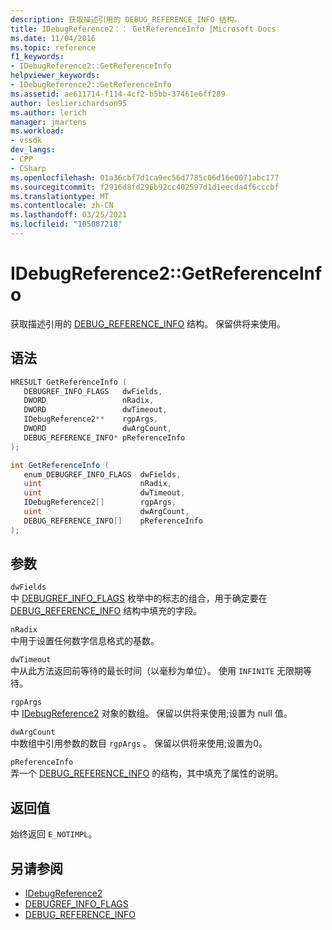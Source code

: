 ```yaml
---
description: 获取描述引用的 DEBUG_REFERENCE_INFO 结构。
title: IDebugReference2：： GetReferenceInfo |Microsoft Docs
ms.date: 11/04/2016
ms.topic: reference
f1_keywords:
- IDebugReference2::GetReferenceInfo
helpviewer_keywords:
- IDebugReference2::GetReferenceInfo
ms.assetid: ae611714-f114-4cf2-b5bb-37461e6ff289
author: leslierichardson95
ms.author: lerich
manager: jmartens
ms.workload:
- vssdk
dev_langs:
- CPP
- CSharp
ms.openlocfilehash: 01a36cbf7d1ca9ec56d7785c06d16e0071abc177
ms.sourcegitcommit: f2916d8fd296b92cc402597d1d1eecda4f6cccbf
ms.translationtype: MT
ms.contentlocale: zh-CN
ms.lasthandoff: 03/25/2021
ms.locfileid: "105087218"
---
```

# <a name="idebugreference2getreferenceinfo"></a>IDebugReference2::GetReferenceInfo
获取描述引用的 [DEBUG_REFERENCE_INFO](../../../extensibility/debugger/reference/debug-reference-info.md) 结构。 保留供将来使用。

## <a name="syntax"></a>语法

```cpp
HRESULT GetReferenceInfo ( 
   DEBUGREF_INFO_FLAGS   dwFields,
   DWORD                 nRadix,
   DWORD                 dwTimeout,
   IDebugReference2**    rgpArgs,
   DWORD                 dwArgCount,
   DEBUG_REFERENCE_INFO* pReferenceInfo
);
```

```csharp
int GetReferenceInfo ( 
   enum_DEBUGREF_INFO_FLAGS  dwFields,
   uint                      nRadix,
   uint                      dwTimeout,
   IDebugReference2[]        rgpArgs,
   uint                      dwArgCount,
   DEBUG_REFERENCE_INFO[]    pReferenceInfo
);
```

## <a name="parameters"></a>参数
`dwFields`\
中 [DEBUGREF_INFO_FLAGS](../../../extensibility/debugger/reference/debugref-info-flags.md) 枚举中的标志的组合，用于确定要在 [DEBUG_REFERENCE_INFO](../../../extensibility/debugger/reference/debug-reference-info.md) 结构中填充的字段。

`nRadix`\
中用于设置任何数字信息格式的基数。

`dwTimeout`\
中从此方法返回前等待的最长时间（以毫秒为单位）。 使用 `INFINITE` 无限期等待。

`rgpArgs`\
中 [IDebugReference2](../../../extensibility/debugger/reference/idebugreference2.md) 对象的数组。 保留以供将来使用;设置为 null 值。

`dwArgCount`\
中数组中引用参数的数目 `rgpArgs` 。 保留以供将来使用;设置为0。

`pReferenceInfo`\
弄一个 [DEBUG_REFERENCE_INFO](../../../extensibility/debugger/reference/debug-reference-info.md) 的结构，其中填充了属性的说明。

## <a name="return-value"></a>返回值
 始终返回 `E_NOTIMPL`。

## <a name="see-also"></a>另请参阅
- [IDebugReference2](../../../extensibility/debugger/reference/idebugreference2.md)
- [DEBUGREF_INFO_FLAGS](../../../extensibility/debugger/reference/debugref-info-flags.md)
- [DEBUG_REFERENCE_INFO](../../../extensibility/debugger/reference/debug-reference-info.md)
